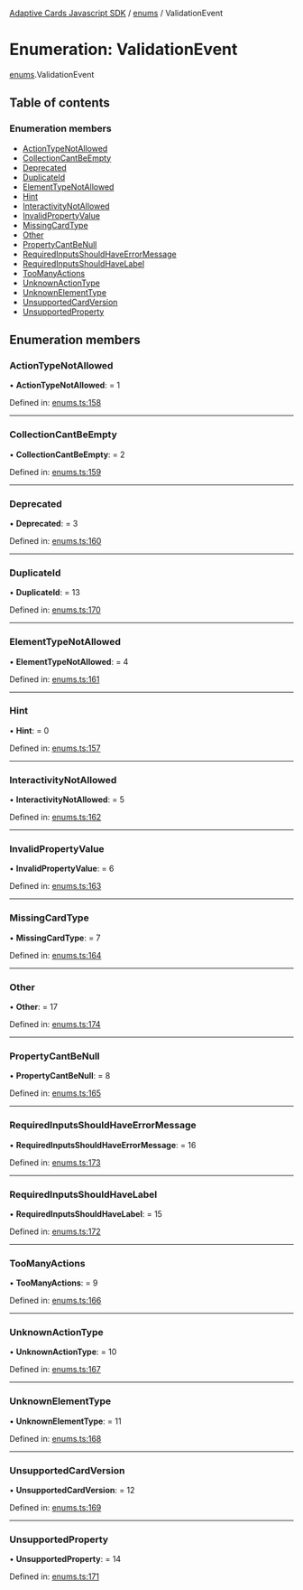 [Adaptive Cards Javascript SDK](../README.md) / [enums](../modules/enums.md) / ValidationEvent

# Enumeration: ValidationEvent

[enums](../modules/enums.md).ValidationEvent

## Table of contents

### Enumeration members

- [ActionTypeNotAllowed](enums.validationevent.md#actiontypenotallowed)
- [CollectionCantBeEmpty](enums.validationevent.md#collectioncantbeempty)
- [Deprecated](enums.validationevent.md#deprecated)
- [DuplicateId](enums.validationevent.md#duplicateid)
- [ElementTypeNotAllowed](enums.validationevent.md#elementtypenotallowed)
- [Hint](enums.validationevent.md#hint)
- [InteractivityNotAllowed](enums.validationevent.md#interactivitynotallowed)
- [InvalidPropertyValue](enums.validationevent.md#invalidpropertyvalue)
- [MissingCardType](enums.validationevent.md#missingcardtype)
- [Other](enums.validationevent.md#other)
- [PropertyCantBeNull](enums.validationevent.md#propertycantbenull)
- [RequiredInputsShouldHaveErrorMessage](enums.validationevent.md#requiredinputsshouldhaveerrormessage)
- [RequiredInputsShouldHaveLabel](enums.validationevent.md#requiredinputsshouldhavelabel)
- [TooManyActions](enums.validationevent.md#toomanyactions)
- [UnknownActionType](enums.validationevent.md#unknownactiontype)
- [UnknownElementType](enums.validationevent.md#unknownelementtype)
- [UnsupportedCardVersion](enums.validationevent.md#unsupportedcardversion)
- [UnsupportedProperty](enums.validationevent.md#unsupportedproperty)

## Enumeration members

### ActionTypeNotAllowed

• **ActionTypeNotAllowed**: = 1

Defined in: [enums.ts:158](https://github.com/microsoft/AdaptiveCards/blob/0938a1f10/source/nodejs/adaptivecards/src/enums.ts#L158)

---

### CollectionCantBeEmpty

• **CollectionCantBeEmpty**: = 2

Defined in: [enums.ts:159](https://github.com/microsoft/AdaptiveCards/blob/0938a1f10/source/nodejs/adaptivecards/src/enums.ts#L159)

---

### Deprecated

• **Deprecated**: = 3

Defined in: [enums.ts:160](https://github.com/microsoft/AdaptiveCards/blob/0938a1f10/source/nodejs/adaptivecards/src/enums.ts#L160)

---

### DuplicateId

• **DuplicateId**: = 13

Defined in: [enums.ts:170](https://github.com/microsoft/AdaptiveCards/blob/0938a1f10/source/nodejs/adaptivecards/src/enums.ts#L170)

---

### ElementTypeNotAllowed

• **ElementTypeNotAllowed**: = 4

Defined in: [enums.ts:161](https://github.com/microsoft/AdaptiveCards/blob/0938a1f10/source/nodejs/adaptivecards/src/enums.ts#L161)

---

### Hint

• **Hint**: = 0

Defined in: [enums.ts:157](https://github.com/microsoft/AdaptiveCards/blob/0938a1f10/source/nodejs/adaptivecards/src/enums.ts#L157)

---

### InteractivityNotAllowed

• **InteractivityNotAllowed**: = 5

Defined in: [enums.ts:162](https://github.com/microsoft/AdaptiveCards/blob/0938a1f10/source/nodejs/adaptivecards/src/enums.ts#L162)

---

### InvalidPropertyValue

• **InvalidPropertyValue**: = 6

Defined in: [enums.ts:163](https://github.com/microsoft/AdaptiveCards/blob/0938a1f10/source/nodejs/adaptivecards/src/enums.ts#L163)

---

### MissingCardType

• **MissingCardType**: = 7

Defined in: [enums.ts:164](https://github.com/microsoft/AdaptiveCards/blob/0938a1f10/source/nodejs/adaptivecards/src/enums.ts#L164)

---

### Other

• **Other**: = 17

Defined in: [enums.ts:174](https://github.com/microsoft/AdaptiveCards/blob/0938a1f10/source/nodejs/adaptivecards/src/enums.ts#L174)

---

### PropertyCantBeNull

• **PropertyCantBeNull**: = 8

Defined in: [enums.ts:165](https://github.com/microsoft/AdaptiveCards/blob/0938a1f10/source/nodejs/adaptivecards/src/enums.ts#L165)

---

### RequiredInputsShouldHaveErrorMessage

• **RequiredInputsShouldHaveErrorMessage**: = 16

Defined in: [enums.ts:173](https://github.com/microsoft/AdaptiveCards/blob/0938a1f10/source/nodejs/adaptivecards/src/enums.ts#L173)

---

### RequiredInputsShouldHaveLabel

• **RequiredInputsShouldHaveLabel**: = 15

Defined in: [enums.ts:172](https://github.com/microsoft/AdaptiveCards/blob/0938a1f10/source/nodejs/adaptivecards/src/enums.ts#L172)

---

### TooManyActions

• **TooManyActions**: = 9

Defined in: [enums.ts:166](https://github.com/microsoft/AdaptiveCards/blob/0938a1f10/source/nodejs/adaptivecards/src/enums.ts#L166)

---

### UnknownActionType

• **UnknownActionType**: = 10

Defined in: [enums.ts:167](https://github.com/microsoft/AdaptiveCards/blob/0938a1f10/source/nodejs/adaptivecards/src/enums.ts#L167)

---

### UnknownElementType

• **UnknownElementType**: = 11

Defined in: [enums.ts:168](https://github.com/microsoft/AdaptiveCards/blob/0938a1f10/source/nodejs/adaptivecards/src/enums.ts#L168)

---

### UnsupportedCardVersion

• **UnsupportedCardVersion**: = 12

Defined in: [enums.ts:169](https://github.com/microsoft/AdaptiveCards/blob/0938a1f10/source/nodejs/adaptivecards/src/enums.ts#L169)

---

### UnsupportedProperty

• **UnsupportedProperty**: = 14

Defined in: [enums.ts:171](https://github.com/microsoft/AdaptiveCards/blob/0938a1f10/source/nodejs/adaptivecards/src/enums.ts#L171)
